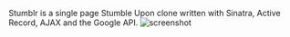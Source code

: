 Stumblr is a single page Stumble Upon clone written with Sinatra, Active Record, AJAX and the Google API.
![screenshot](http://www.dylanshine.com/static/img/portfolio/stumblr.png)
